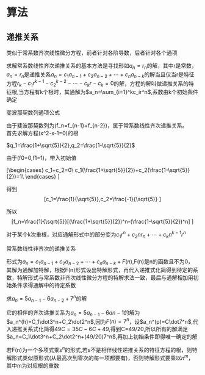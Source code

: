 <!--
 * @Author: fengsc
 * @Date: 2021-08-18 14:00:57
 * @LastEditTime: 2021-11-16 15:23:43
-->

# 算法

## 递推关系

类似于常系数齐次线性微分方程，前者针对各阶导数，后者针对各个通项

求解常系数线性齐次递推关系的基本方法是寻找形如$a_n=r_n$的解，其中r是常数，$a_n=r_n$是递推关系$a_n=c_1a_{n-1}+c_2a_{n-2}+\cdots+c_na_{n-k}$的解当且仅当r是特征方程$r_k-c_1r^{k-1}-c_2^{k-2}-\cdots-c_kr-c_k=0$的解，方程的解叫做递推关系的特征根,当方程有k个根时，其通解为$a_n=\sum_{i=1}^kc_ir^n$,系数由k个初始条件确定

斐波那契数列通项公式

由于斐波那契数列为<span class="math inline">\(f_n=f_{n-1}+f_{n-2}\)</span>，属于常系数线性齐次递推关系。<br>
首先求解方程<span class="math inline">\(x^2-x-1=0\)</span>的根</p>
$q_1=\frac{1+\sqrt{5}}{2},q_2=\frac{1-\sqrt{5}}{2}$

由于<span class="math inline">\(f0=0,f1=1\)</span>，带入初始值</p>
<span class="math inline">\[\begin{cases}
c_1+c_2=0\\
c_1(\frac{1+\sqrt{5}}{2})+c_2(\frac{1-\sqrt{5}}{2})=1\\
\end{cases} \]</span><p></p><p>得到
<span class="math display">\[c_1=\frac{1}{\sqrt{5}},c_2=\frac{-1}{\sqrt{5}}
\]</span><p></p><p>所以
<span class="math display">\[f_n=\frac{1}{\sqrt{5}}[(\frac{1+\sqrt{5}}{2})^n-(\frac{1-\sqrt{5}}{2})^n]
\]</span><p></p>

对于某个k次重根，对应通解形式中的部分变为$c_1r^n+c_2nr_n+\cdots+c_kn^{k-1}r^n$

常系数线性非齐次的递推关系

形式为$a_n=c_1a_{n-1}+c_2a_{n-2}+\cdots+c_na_{n-k}+F(n)$,F(n)是n的函数且不为0，其解为通解加特解，根据F(n)形式设出特解形式，再代入递推式化简得到待定的系数，特解形式与常系数非齐次线性微分方程的特解求法一致，最后与通解相加用初始条件求得通解中的待定系数

求$a_n=5a_{n-1}-6a_{n-2}+7^n$的解

它的相伴的齐次递推关系为$a_n=5a_{n-1}-6a{n-1}$的解为$a_n^(h)=C_1\dot3^n+C_2\dot2^n$,因为$F(n)=7^n$，设$a_n^(p)=C\dot7^n$,代入递推关系式化简得$49C=35C-6C+49$,得到C=49/20,所以所有的解满足$a_n=C_1\dot3^n+C_2\dot2^n+(49/20)7^n$,再加上初始条件即得唯一确定的解

若F(n)为一个多项式乘$s^n$的形式,若s不是相伴线性递推关系的特征方程的根，则特解形式类似原形式(从最高次到零次的每一项都要有)，否则特解形式要乘以$n^m$，其中m为对应根的重数

